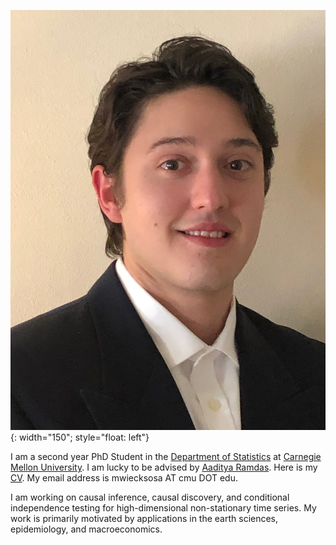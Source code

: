 ![image](/assets/images/WieckSosaMichael_headshot.JPG){: width="150"; style="float: left"} 

I am a second year PhD Student in the [Department of Statistics](www.stat.cmu.edu/) at [Carnegie Mellon University](www.cmu.edu/). I am lucky to be advised by [Aaditya Ramdas](www.stat.cmu.edu/~aramdas/). Here is my [CV](mwiecksosa.github.io/cv.pdf). My email address is mwiecksosa AT cmu DOT edu. 

I am working on causal inference, causal discovery, and conditional independence testing for high-dimensional non-stationary time series. My work is primarily motivated by applications in the earth sciences, epidemiology, and macroeconomics. 



